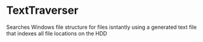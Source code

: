# TextTraverser
Searches Windows file structure for files isntantly using a generated text file that indexes all file locations on the HDD

